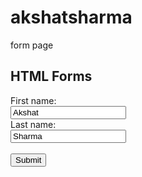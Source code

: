 # akshatsharma
form page
<html>
<body> 

<h2> HTML Forms</h2>

<form action="/action_page.php">
  <label for="fname">First name:</label><br>
  <input type="text" id="fname" name="fname" value="Akshat"><br>
  <label for="lname">Last name:</label><br>
  <input type="text" id="lname" name="lname" value="Sharma"><br><br>
  <input type="submit" value="Submit">
</form> 

</body>
</html>

